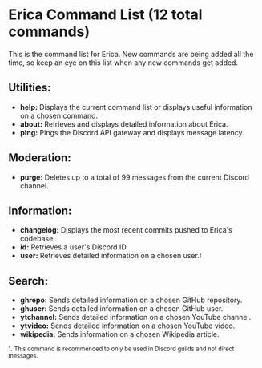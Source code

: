 # Erica Command List (12 total commands)
This is the command list for Erica. New commands are being added all the time, so keep an eye on this list
when any new commands get added.

## Utilities:
* **help:** Displays the current command list or displays useful information on a chosen command. 
* **about:** Retrieves and displays detailed information about Erica.
* **ping:** Pings the Discord API gateway and displays message latency.

## Moderation:
* **purge:** Deletes up to a total of 99 messages from the current Discord channel.

## Information:
* **changelog:** Displays the most recent commits pushed to Erica's codebase.
* **id:** Retrieves a user's Discord ID.
* **user:** Retrieves detailed information on a chosen user.<sub><sup>1</sup></sub>

## Search:
* **ghrepo:** Sends detailed information on a chosen GitHub repository.
* **ghuser:** Sends detailed information on a chosen GitHub user.
* **ytchannel:** Sends detailed information on a chosen YouTube channel.
* **ytvideo:** Sends detailed information on a chosen YouTube video.
* **wikipedia:** Sends information on a chosen Wikipedia article.

<sub>1. This command is recommended to only be used in Discord guilds and not direct messages.</sub>
